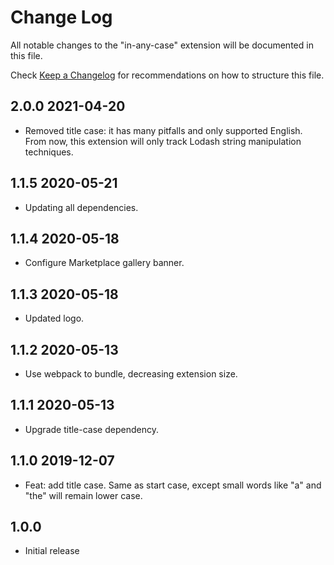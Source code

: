 # Change Log

All notable changes to the "in-any-case" extension will be documented in this
file.

Check [Keep a Changelog](http://keepachangelog.com/) for recommendations on how
to structure this file.

## 2.0.0 2021-04-20

- Removed title case: it has many pitfalls and only supported English. From now,
  this extension will only track Lodash string manipulation techniques.

## 1.1.5 2020-05-21

- Updating all dependencies.

## 1.1.4 2020-05-18

- Configure Marketplace gallery banner.

## 1.1.3 2020-05-18

- Updated logo.

## 1.1.2 2020-05-13

- Use webpack to bundle, decreasing extension size.

## 1.1.1 2020-05-13

- Upgrade title-case dependency.

## 1.1.0 2019-12-07

- Feat: add title case. Same as start case, except small words like "a" and
  "the" will remain lower case.

## 1.0.0

- Initial release
